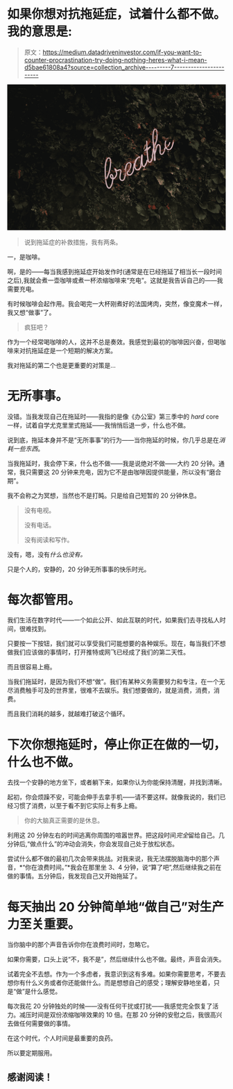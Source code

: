 # 如果你想对抗拖延症，试着什么都不做。我的意思是:

> 原文：<https://medium.datadriveninvestor.com/if-you-want-to-counter-procrastination-try-doing-nothing-heres-what-i-mean-d5bae61808a4?source=collection_archive---------7----------------------->

![](img/23d442dbeaf3a5428397c855eff0f274.png)

> 说到拖延症的补救措施，我有两条。

一，是咖啡。

啊，是的——每当我感到拖延症开始发作时(通常是在已经拖延了相当长一段时间之后),我就会煮一壶咖啡或煮一杯浓缩咖啡来“充电”。这就是我告诉自己的——我需要充电。

有时候咖啡会起作用。我会喝完一大杯刚煮好的法国烤肉，突然，像变魔术一样，我又想“做事”了。

> 疯狂吧？

作为一个经常喝咖啡的人，这并不总是奏效。我感觉到最初的咖啡因兴奋，但喝咖啡来对抗拖延症是一个短期的解决方案。

我对拖延的第二个也是更重要的对策是…

# 无所事事。

没错。当我发现自己在拖延时——我指的是像《办公室》第三季中的 *hard* core 一样，试着自学尤克里里式拖延——我悄悄后退一步，什么也不做。

说到底，拖延本身并不是“无所事事”的行为——当你拖延的时候，你几乎总是在*消耗一些东西*。

当我拖延时，我会停下来，什么也不做——我是说绝对不做——大约 20 分钟。通常，我只需要这 20 分钟来充电，因为它不是由咖啡因提供能量，所以没有“磨合期”。

我不会称之为冥想，当然也不是打盹。只是给自己短暂的 20 分钟休息。

> 没有电视。
> 
> 没有电话。
> 
> 没有阅读和写作。

没有，嗯，没有*什么也没有。*

只是个人的，安静的，20 分钟无所事事的快乐时光。

# 每次都管用。

我们生活在数字时代——一个如此公开、如此互联的时代，如果我们去寻找私人时间，很难找到。

只要按一下按钮，我们就可以享受我们可能想要的各种娱乐。现在，每当我们不想做我们应该做的事情时，打开推特或网飞已经成了我们的第二天性。

而且很容易上瘾。

当我们拖延时，是因为我们不想“做”。我们有某种义务需要努力和专注，在一个无尽消费触手可及的世界里，很难不去娱乐。我们想要做的，就是消费，消费，消费。

而且我们消耗的越多，就越难打破这个循环。

# 下次你想拖延时，停止你正在做的一切，什么也不做。

去找一个安静的地方坐下，或者躺下来，如果你认为你能保持清醒，并找到清晰。

起初，你会烦躁不安，可能会伸手去拿手机——请不要这样。就像我说的，我们已经习惯了消费，以至于看不到它实际上有多上瘾。

> 你的大脑真正需要的是休息。

利用这 20 分钟左右的时间逃离你周围的喧嚣世界。把这段时间*完全*留给自己。几分钟后,“做点什么”的冲动会消失，你会发现自己处于放松状态。

尝试什么都不做的最初几次会带来挑战。对我来说，我无法摆脱脑海中的那个声音，*“你在浪费时间。”*我会在那里坐 3、4 分钟，说“算了吧”,然后继续我之前在做的事情。五分钟后，我发现自己又开始拖延了。

# 每天抽出 20 分钟简单地“做自己”对生产力至关重要。

当你脑中的那个声音告诉你你在浪费时间时，忽略它。

如果你需要，口头上说“不，我不是”，然后继续什么也不做。最终，声音会消失。

试着完全不去想。作为一个多虑者，我意识到这有多难。如果你需要思考，不要去想你有什么义务或者你还能做什么。而是想想自己的感受；理解安静地坐着，只是“做”是什么感觉。

每次我花 20 分钟独处的时候——没有任何干扰或打扰——我感觉完全恢复了活力。减压时间是双份浓缩咖啡效果的 10 倍。在那 20 分钟的安慰之后，我很高兴去做任何需要做的事情。

在这个时代，个人时间是最重要的良药。

所以要定期服用。

## **感谢阅读！**